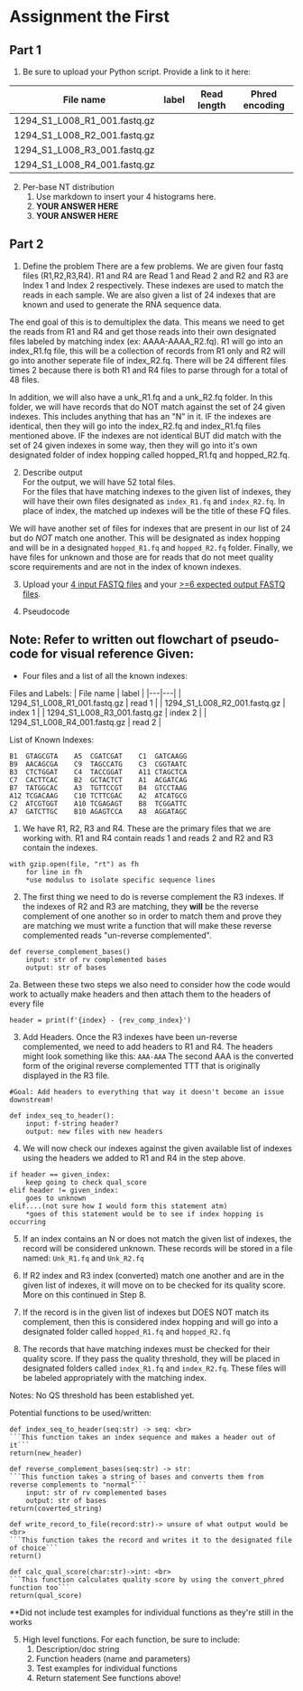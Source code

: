 # Assignment the First

## Part 1
1. Be sure to upload your Python script. Provide a link to it here:

| File name | label | Read length | Phred encoding |
|---|---|---|---|
| 1294_S1_L008_R1_001.fastq.gz |  |  |  |
| 1294_S1_L008_R2_001.fastq.gz |  |  |  |
| 1294_S1_L008_R3_001.fastq.gz |  |  |  |
| 1294_S1_L008_R4_001.fastq.gz |  |  |  |

2. Per-base NT distribution
    1. Use markdown to insert your 4 histograms here.
    2. **YOUR ANSWER HERE**
    3. **YOUR ANSWER HERE**
    
## Part 2
1. Define the problem
There are a few problems. We are given four fastq files (R1,R2,R3,R4). R1 and R4 are Read 1 and Read 2 and R2 and R3 are Index 1 and Index 2 respectively. These indexes are used to match the reads in each sample. We are also given a list of 24 indexes that are known and used to generate the RNA sequence data. 

The end goal of this is to demultiplex the data. This means we need to get the reads from R1 and R4 and get those reads into their own designated files labeled by matching index (ex: AAAA-AAAA_R2.fq). R1 will go into an index_R1.fq file, this will be a collection of records from R1 only and R2 will go into another seperate file of index_R2.fq. There will be 24 different files times 2 because there is both R1 and R4 files to parse through for a total of 48 files. 

In addition, we will also have a unk_R1.fq and a unk_R2.fq folder. In this folder, we will have records that do NOT match against the set of 24 given indexes. This includes anything that has an "N" in it. IF the indexes are identical, then they will go into the index_R2.fq and index_R1.fq files mentioned above. IF the indexes are not identical BUT did match with the set of 24 given indexes in some way, then they will go into it's own designated folder of index hopping called hopped_R1.fq and hopped_R2.fq. 

2. Describe output <br>
For the output, we will have 52 total files. <br>
For the files that have matching indexes to the given list of indexes, they will have their own files designated as `index_R1.fq` and `index_R2.fq`. In place of index, the matched up indexes will be the title of these FQ files. 

We will have another set of files for indexes that are present in our list of 24 but do *NOT* match one another. This will be designated as index hopping and will be in a designated `hopped_R1.fq` and `hopped_R2.fq` folder. Finally, we have files for unknown and those are for reads that do not meet quality score requirements and are not in the index of known indexes. 

3. Upload your [4 input FASTQ files](../TEST-input_FASTQ) and your [>=6 expected output FASTQ files](../TEST-output_FASTQ).

4. Pseudocode

Note: Refer to written out flowchart of pseudo-code for visual reference
Given: 
---
- Four files and a list of all the known indexes:  

Files and Labels:
| File name | label | 
|---|---|
| 1294_S1_L008_R1_001.fastq.gz | read 1 | 
| 1294_S1_L008_R2_001.fastq.gz | index 1 | 
| 1294_S1_L008_R3_001.fastq.gz | index 2 | 
| 1294_S1_L008_R4_001.fastq.gz | read 2 | 

List of Known Indexes: 

```
B1	GTAGCGTA    A5	CGATCGAT    C1	GATCAAGG
B9	AACAGCGA    C9	TAGCCATG    C3	CGGTAATC
B3	CTCTGGAT    C4	TACCGGAT    A11	CTAGCTCA
C7	CACTTCAC    B2	GCTACTCT    A1	ACGATCAG
B7	TATGGCAC    A3	TGTTCCGT    B4	GTCCTAAG
A12	TCGACAAG    C10	TCTTCGAC    A2	ATCATGCG
C2	ATCGTGGT    A10	TCGAGAGT    B8	TCGGATTC
A7	GATCTTGC    B10	AGAGTCCA    A8	AGGATAGC
```
1. We have R1, R2, R3 and R4. These are the primary files that we are working with. R1 and R4 contain reads 1 and reads 2 and R2 and R3 contain the indexes. 

```
with gzip.open(file, "rt") as fh 
    for line in fh 
    *use modulus to isolate specific sequence lines
```


2. The first thing we need to do is reverse complement the R3 indexes. If the indexes of R2 and R3 are matching, they **will** be the reverse complement of one another so in order to match them and prove they are matching we must write a function that will make these reverse complemented reads "un-reverse complemented". 

```
def reverse_complement_bases()
    input: str of rv complemented bases 
    output: str of bases 
```
   
2a. Between these two steps we also need to consider how the code would work to actually make headers and then attach them to the headers of every file

```
header = print(f'{index} - {rev_comp_index}')
```


3. Add Headers. Once the R3 indexes have been un-reverse complemented, we need to add headers to R1 and R4. The headers might look something like this: `AAA-AAA` The second AAA is the converted form of the original reverse complemented TTT that is originally displayed in the R3 file. 

```
#Goal: Add headers to everything that way it doesn't become an issue downstream!

def index_seq_to_header(): 
    input: f-string header? 
    output: new files with new headers 
```


4. We will now check our indexes against the given available list of indexes using the headers we added to R1 and R4 in the step above. 

```
if header == given_index:
    keep going to check qual_score 
elif header != given_index:
    goes to unknown
elif....(not sure how I would form this statement atm)
    *goes of this statement would be to see if index hopping is occurring

```

5. If an index contains an N or does not match the given list of indexes, the record will be considered unknown. These records will be stored in a file named: `Unk_R1.fq` and `Unk_R2.fq`

6. If R2 index and R3 index (converted) match one another and are in the given list of indexes, it will move on to be checked for its quality score. More on this continued in Step 8. 

7. If the record is in the given list of indexes but DOES NOT match its complement, then this is considered index hopping and will go into a designated folder called `hopped_R1.fq` and `hopped_R2.fq`

8. The records that have matching indexes must be checked for their quality score. If they pass the quality threshold, they will be placed in designated folders called `index_R1.fq` and `index_R2.fq`. These files will be labeled appropriately with the matching index. 

Notes: No QS threshold has been established yet. 

Potential functions to be used/written: 

```
def index_seq_to_header(seq:str) -> seq: <br>
```This function takes an index sequence and makes a header out of it```
return(new_header)

def reverse_complement_bases(seq:str) -> str:
```This function takes a string of bases and converts them from reverse complements to "normal"```
    input: str of rv complemented bases 
    output: str of bases 
return(coverted_string)

def write_record_to_file(record:str)-> unsure of what output would be <br>
```This function takes the record and writes it to the designated file of choice```
return()

def calc_qual_score(char:str)->int: <br>
```This function calculates quality score by using the convert_phred function too```
return(qual_score)
```


**Did not include test examples for individual functions as they're still in the works 

5. High level functions. For each function, be sure to include:
    1. Description/doc string
    2. Function headers (name and parameters)
    3. Test examples for individual functions
    4. Return statement
See functions above!
